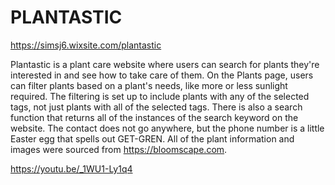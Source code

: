 # PLANTASTIC

https://simsj6.wixsite.com/plantastic

Plantastic is a plant care website where users can search for plants they're interested in and see how to take care of them. On the Plants page, users can filter plants based on a plant's needs, like more or less sunlight required. The filtering is set up to include plants with any of the selected tags, not just plants with all of the selected tags. There is also a search function that returns all of the instances of the search keyword on the website. The contact does not go anywhere, but the phone number is a little Easter egg that spells out GET-GREN. All of the plant information and images were sourced from https://bloomscape.com.

https://youtu.be/_1WU1-Ly1q4
